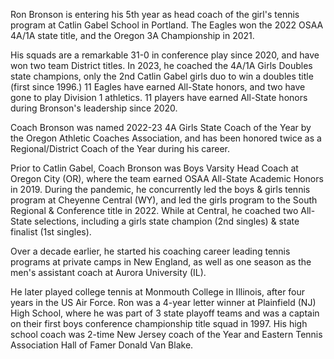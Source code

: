 
Ron Bronson is entering his 5th year as head coach of the girl's tennis program at Catlin Gabel School in Portland. The Eagles won the 2022 OSAA 4A/1A state title, and the Oregon 3A Championship in 2021. 

His squads are a remarkable 31-0 in conference play since 2020, and have won two team District titles. In 2023, he coached the 4A/1A Girls Doubles state champions, only the 2nd Catlin Gabel girls duo to win a doubles title (first since 1996.) 11 Eagles have earned All-State honors, and two have gone to play Division 1 athletics. 11 players have earned All-State honors during Bronson's leadership since 2020.

Coach Bronson was named 2022-23 4A Girls State Coach of the Year by the Oregon Athletic Coaches Association, and has been honored twice as a Regional/District Coach of the Year during his career.

Prior to Catlin Gabel, Coach Bronson was Boys Varsity Head Coach at Oregon City (OR), where the team earned OSAA All-State Academic Honors in 2019. During the pandemic, he concurrently led the boys & girls tennis program at Cheyenne Central (WY), and led the girls program to the South Regional & Conference title in 2022. While at Central, he coached two All-State selections, including a girls state champion (2nd singles) & state finalist (1st singles). 

Over a decade earlier, he started his coaching career leading tennis programs at private camps in New England, as well as one season as the men's assistant coach at Aurora University (IL). 

He later played college tennis at Monmouth College in Illinois, after four years in the US Air Force.  Ron was a 4-year letter winner at Plainfield (NJ) High School, where he was part of 3 state playoff teams and was a captain on their first boys conference championship title squad in 1997. His high school coach was 2-time New Jersey coach of the Year and Eastern Tennis Association Hall of Famer Donald Van Blake.